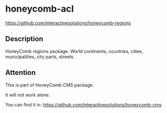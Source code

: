 # honeycomb-acl
https://github.com/interactivesolutions/honeycomb-regions

## Description

HoneyComb regions package. World continents, countries, cities, municipalities, city parts, streets.

## Attention

This is part of HoneyComb CMS package.

It will not work alone.

You can find it in:
https://github.com/interactivesolutions/honeycomb-cms
